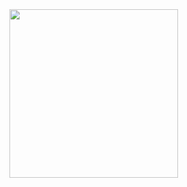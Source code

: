 <img src="https://github.com/user-attachments/assets/47764d45-b531-4a32-9465-d161f40120d1" width=300/>
